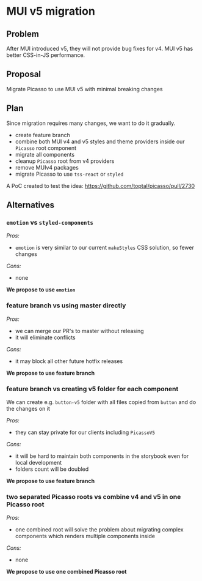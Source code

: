 # MUI v5 migration

## Problem

After MUI introduced v5, they will not provide bug fixes for v4.
MUI v5 has better CSS-in-JS performance.

## Proposal

Migrate Picasso to use MUI v5 with minimal breaking changes

## Plan

Since migration requires many changes, we want to do it gradually.

- create feature branch
- combine both MUI v4 and v5 styles and theme providers inside our `Picasso` root component
- migrate all components
- cleanup `Picasso` root from v4 providers
- remove MUIv4 packages
- migrate Picasso to use `tss-react` or `styled`

A PoC created to test the idea: https://github.com/toptal/picasso/pull/2730

## Alternatives

### `emotion` vs `styled-components`

_Pros:_

- `emotion` is very similar to our current `makeStyles` CSS solution, so fewer changes

_Cons:_

- none

**We propose to use `emotion`**

### feature branch vs using master directly

_Pros:_

- we can merge our PR's to master without releasing
- it will eliminate conflicts

_Cons:_

- it may block all other future hotfix releases

**We propose to use feature branch**

### feature branch vs creating v5 folder for each component

We can create e.g. `button-v5` folder with all files copied from `button` and do the changes on it

_Pros:_

- they can stay private for our clients including `PicassoV5`

_Cons:_

- it will be hard to maintain both components in the storybook even for local development
- folders count will be doubled

**We propose to use feature branch**

### two separated Picasso roots vs combine v4 and v5 in one Picasso root

_Pros:_

- one combined root will solve the problem about migrating complex components which renders multiple components inside

_Cons:_

- none 

**We propose to use one combined Picasso root**